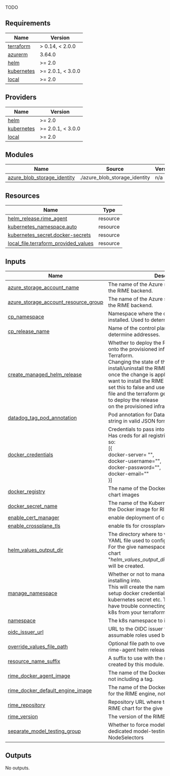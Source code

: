 TODO
<!-- BEGIN_TF_DOCS -->
## Requirements

| Name | Version |
|------|---------|
| <a name="requirement_terraform"></a> [terraform](#requirement\_terraform) | > 0.14, < 2.0.0 |
| <a name="requirement_azurerm"></a> [azurerm](#requirement\_azurerm) | 3.64.0 |
| <a name="requirement_helm"></a> [helm](#requirement\_helm) | >= 2.0 |
| <a name="requirement_kubernetes"></a> [kubernetes](#requirement\_kubernetes) | >= 2.0.1, < 3.0.0 |
| <a name="requirement_local"></a> [local](#requirement\_local) | >= 2.0 |

## Providers

| Name | Version |
|------|---------|
| <a name="provider_helm"></a> [helm](#provider\_helm) | >= 2.0 |
| <a name="provider_kubernetes"></a> [kubernetes](#provider\_kubernetes) | >= 2.0.1, < 3.0.0 |
| <a name="provider_local"></a> [local](#provider\_local) | >= 2.0 |

## Modules

| Name | Source | Version |
|------|--------|---------|
| <a name="module_azure_blob_storage_identity"></a> [azure\_blob\_storage\_identity](#module\_azure\_blob\_storage\_identity) | ./azure_blob_storage_identity | n/a |

## Resources

| Name | Type |
|------|------|
| [helm_release.rime_agent](https://registry.terraform.io/providers/hashicorp/helm/latest/docs/resources/release) | resource |
| [kubernetes_namespace.auto](https://registry.terraform.io/providers/hashicorp/kubernetes/latest/docs/resources/namespace) | resource |
| [kubernetes_secret.docker-secrets](https://registry.terraform.io/providers/hashicorp/kubernetes/latest/docs/resources/secret) | resource |
| [local_file.terraform_provided_values](https://registry.terraform.io/providers/hashicorp/local/latest/docs/resources/file) | resource |

## Inputs

| Name | Description | Type | Default | Required |
|------|-------------|------|---------|:--------:|
| <a name="input_azure_storage_account_name"></a> [azure\_storage\_account\_name](#input\_azure\_storage\_account\_name) | The name of the Azure storage account to use for the RIME backend. | `string` | n/a | yes |
| <a name="input_azure_storage_account_resource_group"></a> [azure\_storage\_account\_resource\_group](#input\_azure\_storage\_account\_resource\_group) | The name of the Azure storage account to use for the RIME backend. | `string` | n/a | yes |
| <a name="input_cp_namespace"></a> [cp\_namespace](#input\_cp\_namespace) | Namespace where the control plane helm chart is installed. Used to determine addresses. | `string` | `"default"` | no |
| <a name="input_cp_release_name"></a> [cp\_release\_name](#input\_cp\_release\_name) | Name of the control plane helm release to determine addresses. | `string` | `"rime"` | no |
| <a name="input_create_managed_helm_release"></a> [create\_managed\_helm\_release](#input\_create\_managed\_helm\_release) | Whether to deploy the RIME Agent Helm chart onto the provisioned infrastructure managed by Terraform.<br>  Changing the state of this variable will either install/uninstall the RIME deployment<br>  once the change is applied in Terraform. If you want to install the RIME package manually,<br>  set this to false and use both the custom values file and the terraform generated values YAML file to deploy the release<br>  on the provisioned infrastructure. | `bool` | `false` | no |
| <a name="input_datadog_tag_pod_annotation"></a> [datadog\_tag\_pod\_annotation](#input\_datadog\_tag\_pod\_annotation) | Pod annotation for Datadog tagging. Must be a string in valid JSON format, e.g. {"tag": "val"}. | `string` | `""` | no |
| <a name="input_docker_credentials"></a> [docker\_credentials](#input\_docker\_credentials) | Credentials to pass into docker image pull secrets. Has creds for all registries. Must be structured like so:<br>  [{<br>    docker-server= "",<br>    docker-username="",<br>    docker-password="",<br>    docker-email=""<br>  }] | `list(map(string))` | n/a | yes |
| <a name="input_docker_registry"></a> [docker\_registry](#input\_docker\_registry) | The name of the Docker registry that holds the chart images | `string` | `"docker.io"` | no |
| <a name="input_docker_secret_name"></a> [docker\_secret\_name](#input\_docker\_secret\_name) | The name of the Kubernetes secret used to pull the Docker image for RIME's backend services. | `string` | `"rimecreds"` | no |
| <a name="input_enable_cert_manager"></a> [enable\_cert\_manager](#input\_enable\_cert\_manager) | enable deployment of cert-manager | `bool` | `true` | no |
| <a name="input_enable_crossplane_tls"></a> [enable\_crossplane\_tls](#input\_enable\_crossplane\_tls) | enable tls for crossplane | `bool` | `true` | no |
| <a name="input_helm_values_output_dir"></a> [helm\_values\_output\_dir](#input\_helm\_values\_output\_dir) | The directory where to write the generated values YAML file used to configure the Helm release.<br>  For the give namespace `k8s_namespace`, a Helm chart "$helm\_values\_output\_dir/values\_$namespace.yaml"<br>  will be created. | `string` | `""` | no |
| <a name="input_manage_namespace"></a> [manage\_namespace](#input\_manage\_namespace) | Whether or not to manage the namespace we are installing into.<br>  This will create the namespace(if applicable), setup docker credentials as a<br>  kubernetes secret etc. Turn this flag off if you have trouble connecting to<br>  k8s from your terraform environment. | `bool` | `true` | no |
| <a name="input_namespace"></a> [namespace](#input\_namespace) | The k8s namespace to install the rime-agent into | `string` | n/a | yes |
| <a name="input_oidc_issuer_url"></a> [oidc\_issuer\_url](#input\_oidc\_issuer\_url) | URL to the OIDC issuer for workload identity assumable roles used by K8s. | `string` | n/a | yes |
| <a name="input_override_values_file_path"></a> [override\_values\_file\_path](#input\_override\_values\_file\_path) | Optional file path to override values file for the rime-agent helm release. | `string` | `""` | no |
| <a name="input_resource_name_suffix"></a> [resource\_name\_suffix](#input\_resource\_name\_suffix) | A suffix to use with the names of resources created by this module. | `string` | n/a | yes |
| <a name="input_rime_docker_agent_image"></a> [rime\_docker\_agent\_image](#input\_rime\_docker\_agent\_image) | The name of the Docker image for the RIME agent, not including a tag. | `string` | `"robustintelligencehq/rime-agent"` | no |
| <a name="input_rime_docker_default_engine_image"></a> [rime\_docker\_default\_engine\_image](#input\_rime\_docker\_default\_engine\_image) | The name of the Docker image used as the default for the RIME engine, not including a tag. | `string` | `"robustintelligencehq/rime-testing-engine-dev"` | no |
| <a name="input_rime_repository"></a> [rime\_repository](#input\_rime\_repository) | Repository URL where to locate the requested RIME chart for the give `rime_version`. | `string` | n/a | yes |
| <a name="input_rime_version"></a> [rime\_version](#input\_rime\_version) | The version of the RIME software to be installed. | `string` | n/a | yes |
| <a name="input_separate_model_testing_group"></a> [separate\_model\_testing\_group](#input\_separate\_model\_testing\_group) | Whether to force model testing jobs to run on dedicated model-testing nodes, using NodeSelectors | `bool` | `true` | no |

## Outputs

No outputs.
<!-- END_TF_DOCS -->

